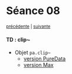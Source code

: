 # Séance 08

<p><sup><a href="../s07">précédente</a> | <a href="../s09">suivante</a></sup></p>

#### TD : clip~

- Objet `pa.clip~`
  - [version PureData](https://github.com/paccpp/PdObjects/tree/master/source/projects/pa.clip_tilde)
  - [version Max](https://github.com/paccpp/MaxObjects/tree/master/source/projects/pa.clip_tilde)
